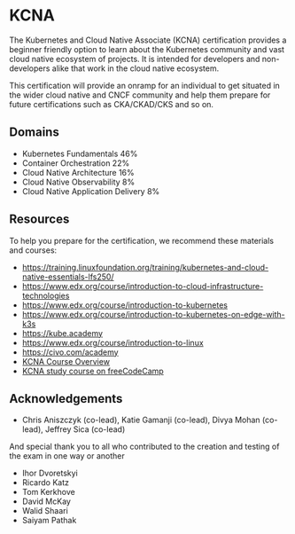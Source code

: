 # KCNA

The Kubernetes and Cloud Native Associate (KCNA) certification provides a beginner friendly option to learn about the Kubernetes community and vast cloud native ecosystem of projects. It is intended for developers and non-developers alike that work in the cloud native ecosystem.

This certification will provide an onramp for an individual to get situated in the wider cloud native and CNCF community and help them prepare for future certifications such as CKA/CKAD/CKS and so on.

## Domains

* Kubernetes Fundamentals	46%
* Container Orchestration	22%
* Cloud Native Architecture	16%
* Cloud Native Observability	8%
* Cloud Native Application Delivery	8%

## Resources

To help you prepare for the certification, we recommend these materials and courses:

* https://training.linuxfoundation.org/training/kubernetes-and-cloud-native-essentials-lfs250/
* https://www.edx.org/course/introduction-to-cloud-infrastructure-technologies
* https://www.edx.org/course/introduction-to-kubernetes
* https://www.edx.org/course/introduction-to-kubernetes-on-edge-with-k3s
* https://kube.academy
* https://www.edx.org/course/introduction-to-linux
* https://civo.com/academy
* [KCNA Course Overview](https://youtu.be/iGkFHB1kFZ0)
* [KCNA study course on freeCodeCamp](https://www.youtube.com/watch?v=AplluksKvzI)

## Acknowledgements 

* Chris Aniszczyk (co-lead), Katie Gamanji (co-lead), Divya Mohan (co-lead), Jeffrey Sica (co-lead)

And special thank you to all who contributed to the creation and testing of the exam in one way or another

* Ihor Dvoretskyi
* Ricardo Katz
* Tom Kerkhove
* David McKay
* Walid Shaari
* Saiyam Pathak

